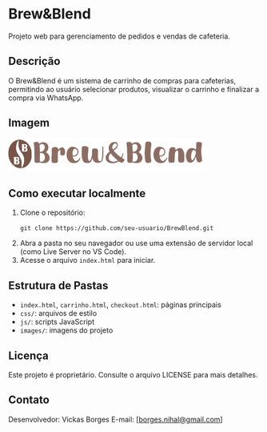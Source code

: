 # Brew&Blend

Projeto web para gerenciamento de pedidos e vendas de cafeteria.

## Descrição
O Brew&Blend é um sistema de carrinho de compras para cafeterias, permitindo ao usuário selecionar produtos, visualizar o carrinho e finalizar a compra via WhatsApp.

## Imagem
![Banner Brew&Blend](images/brew-blendBanner.png)

## Como executar localmente
1. Clone o repositório:
   ```
   git clone https://github.com/seu-usuario/BrewBlend.git
   ```
2. Abra a pasta no seu navegador ou use uma extensão de servidor local (como Live Server no VS Code).
3. Acesse o arquivo `index.html` para iniciar.

## Estrutura de Pastas
- `index.html`, `carrinho.html`, `checkout.html`: páginas principais
- `css/`: arquivos de estilo
- `js/`: scripts JavaScript
- `images/`: imagens do projeto

## Licença
Este projeto é proprietário. Consulte o arquivo LICENSE para mais detalhes.

## Contato
Desenvolvedor: Vickas Borges
E-mail: [borges.nihal@gmail.com]
